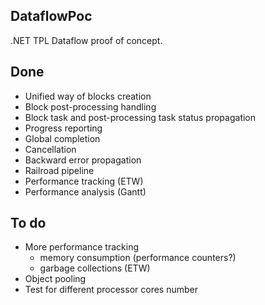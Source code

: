 DataflowPoc
---

.NET TPL Dataflow proof of concept.

Done
---

- Unified way of blocks creation
- Block post-processing handling
- Block task and post-processing task status propagation
- Progress reporting
- Global completion
- Cancellation
- Backward error propagation
- Railroad pipeline
- Performance tracking (ETW)
- Performance analysis (Gantt)

To do
---

- More performance tracking
  - memory consumption (performance counters?)
  - garbage collections (ETW)
- Object pooling
- Test for different processor cores number
